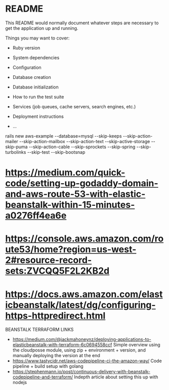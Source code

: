 # README

This README would normally document whatever steps are necessary to get the
application up and running.

Things you may want to cover:

* Ruby version

* System dependencies

* Configuration

* Database creation

* Database initialization

* How to run the test suite

* Services (job queues, cache servers, search engines, etc.)

* Deployment instructions

* ...

rails new aws-example --database=mysql --skip-keeps --skip-action-mailer --skip-action-mailbox --skip-action-text --skip-active-storage --skip-puma --skip-action-cable --skip-sprockets --skip-spring --skip-turbolinks --skip-test --skip-bootsnap


# https://medium.com/quick-code/setting-up-godaddy-domain-and-aws-route-53-with-elastic-beanstalk-within-15-minutes-a0276ff4ea6e
# https://console.aws.amazon.com/route53/home?region=us-west-2#resource-record-sets:ZVCQQ5F2L2KB2d

# https://docs.aws.amazon.com/elasticbeanstalk/latest/dg/configuring-https-httpredirect.html

BEANSTALK TERRAFORM LINKS
* https://medium.com/@jackmahoneynz/deploying-applications-to-elasticbeanstalk-with-terraform-6c0694558ccf
  Simple overview using the cloudposse module, using zip + environment + version, and manually deploying the version at the end
* https://www.tastycidr.net/aws-codepipeline-ci-the-amazon-way/
  Code pipeline + build setup with golang
* https://stephenmann.io/post/continuous-delivery-with-beanstalk-codepipeline-and-terraform/
  Indepth article about setting this up with nodejs

